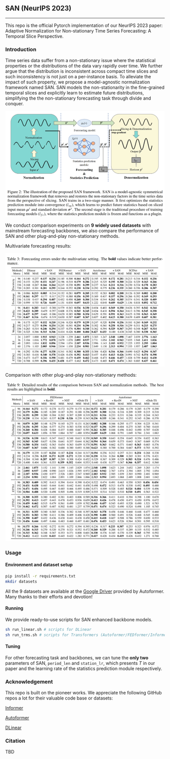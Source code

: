 ## SAN (NeurIPS 2023)

---

This repo is the official Pytorch implementation of our NeurIPS 2023 paper: Adaptive Normalization for Non-stationary Time Series Forecasting: A Temporal Slice Perspective.

### Introduction

Time series data suffer from a non-stationary issue where the statistical properties or the distributions of the data vary rapidly over time. We further argue that the distribution is inconsistent across compact time slices and such inconsistency is not just on a per-instance basis. To alleviate the impact of such property, we propose a model-agnostic normalization framework named SAN. SAN models the non-stationarity in the fine-grained  temporal slices and explicitly learn to estimate future distributions, simplifying the the non-stationary forecasting task through divide and conquer.

![framework](figs/framework.png)

We conduct comparison experiments on **9 widely used datasets** with mainstream forecasting backbones, we also compare the performance of SAN and other plug-and-play non-stationary methods.

Multivariate forecasting results:

![multivariate](figs/multivariate.png)

Comparison with other plug-and-play non-stationary methods:

![compare](figs/compare.png)

### Usage

#### Environment and dataset setup

```bash
pip install -r requirements.txt
mkdir datasets
```

All the 9 datasets are available at the [Google Driver](https://drive.google.com/drive/folders/1ZOYpTUa82_jCcxIdTmyr0LXQfvaM9vIy) provided by Autoformer. Many thanks to their efforts and devotion!

#### Running

We provide ready-to-use scripts for SAN enhanced backbone models.

```bash
sh run_linear.sh # scripts for DLinear
sh run_trms.sh # scripts for Transformers (Autoformer/FEDformer/Informer/Transformer)
```

#### Tuning

For other forecasting task and backbones, we can tune the **only two** parameters of SAN, `period_len` and `station_lr`, which presents $T$ in our paper and the learning rate of the statistics prediction module respectively. 

### Acknowledgement

This repo is built on the pioneer works. We appreciate the following GitHub repos a lot for their valuable code base or datasets:

[Informer](https://github.com/zhouhaoyi/Informer2020)

[Autoformer](https://github.com/thuml/Autoformer)

[DLinear](https://github.com/cure-lab/LTSF-Linear)

### Citation

TBD
